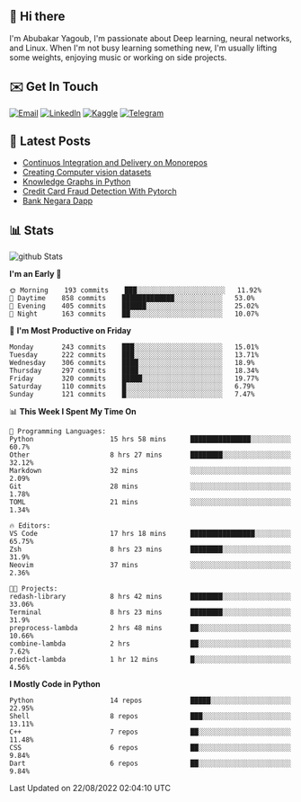## 👋 Hi there

I'm Abubakar Yagoub, I'm passionate about Deep learning, neural networks, and
Linux. When I'm not busy learning something new, I'm usually lifting some
weights, enjoying music or working on side projects.

## ✉️ Get In Touch

[![Email](https://img.shields.io/badge/Email-f1f1f1?style=for-the-badge&logo=gmail&logoColor=0f111a)](mailto:git@blacksuan19.dev)
[![LinkedIn](https://img.shields.io/badge/LinkedIn-0077B5?style=for-the-badge&logo=linkedin&logoColor=white)](https://www.linkedin.com/in/blacksuan19/)
[![Kaggle](https://img.shields.io/badge/Kaggle-5acfff?style=for-the-badge&logo=kaggle&logoColor=white)](http://kaggle.com/abubakaryagob/)
[![Telegram](https://img.shields.io/badge/Telegram-2CA5E0?style=for-the-badge&logo=telegram&logoColor=white)](https://t.me/blacksuan19)

## 📩 Latest Posts

<!-- BLOG-POST-LIST:START -->
- [Continuos Integration and Delivery on Monorepos](http://blacksuan19.dev/blog/github-actions-monorepos/)
- [Creating Computer vision datasets](http://blacksuan19.dev/blog/creating-datasets/)
- [Knowledge Graphs in Python](http://blacksuan19.dev/projects/Knowledge_Graphs/)
- [Credit Card Fraud Detection With Pytorch](http://blacksuan19.dev/projects/credit-card-fraud-detection-with-pytorch/)
- [Bank Negara Dapp](http://blacksuan19.dev/projects/bank-negara/)
<!-- BLOG-POST-LIST:END -->

## 📊 Stats

![github Stats](https://github-readme-stats.vercel.app/api?username=blacksuan19&theme=github_dark&show_icons=true&count_private=true&custom_title=Github%20Stats&hide_border=true)

<!--START_SECTION:waka-->
**I'm an Early 🐤** 

```text
🌞 Morning    193 commits    ███░░░░░░░░░░░░░░░░░░░░░░   11.92% 
🌆 Daytime    858 commits    █████████████░░░░░░░░░░░░   53.0% 
🌃 Evening    405 commits    ██████░░░░░░░░░░░░░░░░░░░   25.02% 
🌙 Night      163 commits    ██░░░░░░░░░░░░░░░░░░░░░░░   10.07%

```
📅 **I'm Most Productive on Friday** 

```text
Monday       243 commits    ███░░░░░░░░░░░░░░░░░░░░░░   15.01% 
Tuesday      222 commits    ███░░░░░░░░░░░░░░░░░░░░░░   13.71% 
Wednesday    306 commits    ████░░░░░░░░░░░░░░░░░░░░░   18.9% 
Thursday     297 commits    ████░░░░░░░░░░░░░░░░░░░░░   18.34% 
Friday       320 commits    █████░░░░░░░░░░░░░░░░░░░░   19.77% 
Saturday     110 commits    █░░░░░░░░░░░░░░░░░░░░░░░░   6.79% 
Sunday       121 commits    █░░░░░░░░░░░░░░░░░░░░░░░░   7.47%

```


📊 **This Week I Spent My Time On** 

```text
💬 Programming Languages: 
Python                   15 hrs 58 mins      ███████████████░░░░░░░░░░   60.7% 
Other                    8 hrs 27 mins       ████████░░░░░░░░░░░░░░░░░   32.12% 
Markdown                 32 mins             ░░░░░░░░░░░░░░░░░░░░░░░░░   2.09% 
Git                      28 mins             ░░░░░░░░░░░░░░░░░░░░░░░░░   1.78% 
TOML                     21 mins             ░░░░░░░░░░░░░░░░░░░░░░░░░   1.34%

🔥 Editors: 
VS Code                  17 hrs 18 mins      ████████████████░░░░░░░░░   65.75% 
Zsh                      8 hrs 23 mins       ████████░░░░░░░░░░░░░░░░░   31.9% 
Neovim                   37 mins             ░░░░░░░░░░░░░░░░░░░░░░░░░   2.36%

🐱‍💻 Projects: 
redash-library           8 hrs 42 mins       ████████░░░░░░░░░░░░░░░░░   33.06% 
Terminal                 8 hrs 23 mins       ████████░░░░░░░░░░░░░░░░░   31.9% 
preprocess-lambda        2 hrs 48 mins       ██░░░░░░░░░░░░░░░░░░░░░░░   10.66% 
combine-lambda           2 hrs               ██░░░░░░░░░░░░░░░░░░░░░░░   7.62% 
predict-lambda           1 hr 12 mins        █░░░░░░░░░░░░░░░░░░░░░░░░   4.56%

```

**I Mostly Code in Python** 

```text
Python                   14 repos            █████░░░░░░░░░░░░░░░░░░░░   22.95% 
Shell                    8 repos             ███░░░░░░░░░░░░░░░░░░░░░░   13.11% 
C++                      7 repos             ██░░░░░░░░░░░░░░░░░░░░░░░   11.48% 
CSS                      6 repos             ██░░░░░░░░░░░░░░░░░░░░░░░   9.84% 
Dart                     6 repos             ██░░░░░░░░░░░░░░░░░░░░░░░   9.84%

```



 Last Updated on 22/08/2022 02:04:10 UTC
<!--END_SECTION:waka-->

